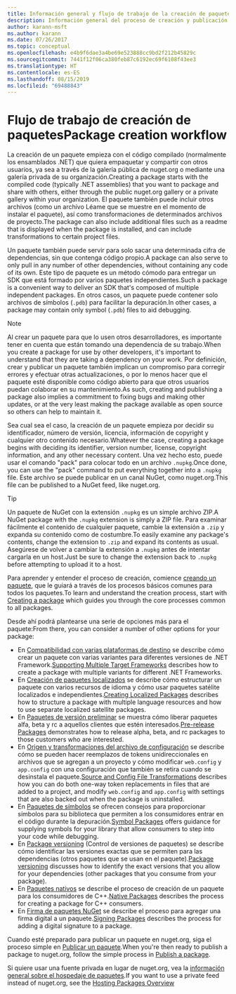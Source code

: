 ```yaml
---
title: Información general y flujo de trabajo de la creación de paquetes NuGet
description: Información general del proceso de creación y publicación de un paquete de NuGet, con vínculos a otras partes específicas del proceso.
author: karann-msft
ms.author: karann
ms.date: 07/26/2017
ms.topic: conceptual
ms.openlocfilehash: e4b9f6dae3a4be69e523888cc9bd2f212b45829c
ms.sourcegitcommit: 7441f12f06ca380feb87c6192ec69f6108f43ee3
ms.translationtype: HT
ms.contentlocale: es-ES
ms.lasthandoff: 08/15/2019
ms.locfileid: "69488843"
---
```

# <a name="package-creation-workflow"></a><span data-ttu-id="fa396-103">Flujo de trabajo de creación de paquetes</span><span class="sxs-lookup"><span data-stu-id="fa396-103">Package creation workflow</span></span>

<span data-ttu-id="fa396-104">La creación de un paquete empieza con el código compilado (normalmente los ensamblados .NET) que quiera empaquetar y compartir con otros usuarios, ya sea a través de la galería pública de nuget.org o mediante una galería privada de su organización.</span><span class="sxs-lookup"><span data-stu-id="fa396-104">Creating a package starts with the compiled code (typically .NET assemblies) that you want to package and share with others, either through the public nuget.org gallery or a private gallery within your organization.</span></span> <span data-ttu-id="fa396-105">El paquete también puede incluir otros archivos (como un archivo Léame que se muestre en el momento de instalar el paquete), así como transformaciones de determinados archivos de proyecto.</span><span class="sxs-lookup"><span data-stu-id="fa396-105">The package can also include additional files such as a readme that is displayed when the package is installed, and can include transformations to certain project files.</span></span>

<span data-ttu-id="fa396-106">Un paquete también puede servir para solo sacar una determinada cifra de dependencias, sin que contenga código propio.</span><span class="sxs-lookup"><span data-stu-id="fa396-106">A package can also serve to only pull in any number of other dependencies, without containing any code of its own.</span></span> <span data-ttu-id="fa396-107">Este tipo de paquete es un método cómodo para entregar un SDK que está formado por varios paquetes independientes.</span><span class="sxs-lookup"><span data-stu-id="fa396-107">Such a package is a convenient way to deliver an SDK that's composed of multiple independent packages.</span></span> <span data-ttu-id="fa396-108">En otros casos, un paquete puede contener solo archivos de símbolos (`.pdb`) para facilitar la depuración.</span><span class="sxs-lookup"><span data-stu-id="fa396-108">In other cases, a package may contain only symbol (`.pdb`) files to aid debugging.</span></span>

> [!Note]
> <span data-ttu-id="fa396-109">Al crear un paquete para que lo usen otros desarrolladores, es importante tener en cuenta que están tomando una dependencia de su trabajo.</span><span class="sxs-lookup"><span data-stu-id="fa396-109">When you create a package for use by other developers, it's important to understand that they are taking a dependency on your work.</span></span> <span data-ttu-id="fa396-110">Por definición, crear y publicar un paquete también implican un compromiso para corregir errores y efectuar otras actualizaciones, o por lo menos hacer que el paquete esté disponible como código abierto para que otros usuarios puedan colaborar en su mantenimiento.</span><span class="sxs-lookup"><span data-stu-id="fa396-110">As such, creating and publishing a package also implies a commitment to fixing bugs and making other updates, or at the very least making the package available as open source so others can help to maintain it.</span></span>

<span data-ttu-id="fa396-111">Sea cual sea el caso, la creación de un paquete empieza por decidir su identificador, número de versión, licencia, información de copyright y cualquier otro contenido necesario.</span><span class="sxs-lookup"><span data-stu-id="fa396-111">Whatever the case, creating a package begins with deciding its identifier, version number, license, copyright information, and any other necessary content.</span></span> <span data-ttu-id="fa396-112">Una vez hecho esto, puede usar el comando "pack" para colocar todo en un archivo `.nupkg`.</span><span class="sxs-lookup"><span data-stu-id="fa396-112">Once done, you can use the "pack" command to put everything together into a `.nupkg` file.</span></span> <span data-ttu-id="fa396-113">Este archivo se puede publicar en un canal NuGet, como nuget.org.</span><span class="sxs-lookup"><span data-stu-id="fa396-113">This file can be published to a NuGet feed, like nuget.org.</span></span>

> [!Tip]
> <span data-ttu-id="fa396-114">Un paquete de NuGet con la extensión `.nupkg` es un simple archivo ZIP.</span><span class="sxs-lookup"><span data-stu-id="fa396-114">A NuGet package with the `.nupkg` extension is simply a ZIP file.</span></span> <span data-ttu-id="fa396-115">Para examinar fácilmente el contenido de cualquier paquete, cambie la extensión a `.zip` y expanda su contenido como de costumbre.</span><span class="sxs-lookup"><span data-stu-id="fa396-115">To easily examine any package's contents, change the extension to `.zip` and expand its contents as usual.</span></span> <span data-ttu-id="fa396-116">Asegúrese de volver a cambiar la extensión a `.nupkg` antes de intentar cargarla en un host.</span><span class="sxs-lookup"><span data-stu-id="fa396-116">Just be sure to change the extension back to `.nupkg` before attempting to upload it to a host.</span></span>

<span data-ttu-id="fa396-117">Para aprender y entender el proceso de creación, comience [creando un paquete](../create-packages/creating-a-package.md), que le guiará a través de los procesos básicos comunes para todos los paquetes.</span><span class="sxs-lookup"><span data-stu-id="fa396-117">To learn and understand the creation process, start with [Creating a package](../create-packages/creating-a-package.md) which guides you through the core processes common to all packages.</span></span>

<span data-ttu-id="fa396-118">Desde ahí podrá plantearse una serie de opciones más para el paquete:</span><span class="sxs-lookup"><span data-stu-id="fa396-118">From there, you can consider a number of other options for your package:</span></span>

- <span data-ttu-id="fa396-119">En [Compatibilidad con varias plataformas de destino](../create-packages/supporting-multiple-target-frameworks.md) se describe cómo crear un paquete con varias variantes para diferentes versiones de .NET Framework.</span><span class="sxs-lookup"><span data-stu-id="fa396-119">[Supporting Multiple Target Frameworks](../create-packages/supporting-multiple-target-frameworks.md) describes how to create a package with multiple variants for different .NET Frameworks.</span></span>
- <span data-ttu-id="fa396-120">En [Creación de paquetes localizados](../create-packages/creating-localized-packages.md) se describe cómo estructurar un paquete con varios recursos de idioma y cómo usar paquetes satélite localizados e independientes.</span><span class="sxs-lookup"><span data-stu-id="fa396-120">[Creating Localized Packages](../create-packages/creating-localized-packages.md) describes how to structure a package with multiple language resources and how to use separate localized satellite packages.</span></span>
- <span data-ttu-id="fa396-121">En [Paquetes de versión preliminar](../create-packages/prerelease-packages.md) se muestra cómo liberar paquetes alfa, beta y rc a aquellos clientes que estén interesados.</span><span class="sxs-lookup"><span data-stu-id="fa396-121">[Pre-release Packages](../create-packages/prerelease-packages.md) demonstrates how to release alpha, beta, and rc packages to those customers who are interested.</span></span>
- <span data-ttu-id="fa396-122">En [Origen y transformaciones del archivo de configuración](../create-packages/source-and-config-file-transformations.md) se describe cómo se pueden hacer reemplazos de tokens unidireccionales en archivos que se agregan a un proyecto y cómo modificar `web.config` y `app.config` con una configuración que también se retira cuando se desinstala el paquete.</span><span class="sxs-lookup"><span data-stu-id="fa396-122">[Source and Config File Transformations](../create-packages/source-and-config-file-transformations.md) describes how you can do both one-way token replacements in files that are added to a project, and modify `web.config` and `app.config` with settings that are also backed out when the package is uninstalled.</span></span>
- <span data-ttu-id="fa396-123">En [Paquetes de símbolos](../create-packages/symbol-packages-snupkg.md) se ofrecen consejos para proporcionar símbolos para su biblioteca que permiten a los consumidores entrar en el código durante la depuración.</span><span class="sxs-lookup"><span data-stu-id="fa396-123">[Symbol Packages](../create-packages/symbol-packages-snupkg.md) offers guidance for supplying symbols for your library that allow consumers to step into your code while debugging.</span></span>
- <span data-ttu-id="fa396-124">En [Package versioning](../concepts/package-versioning.md) (Control de versiones de paquetes) se describe cómo identificar las versiones exactas que se permiten para las dependencias (otros paquetes que se usan en el paquete).</span><span class="sxs-lookup"><span data-stu-id="fa396-124">[Package versioning](../concepts/package-versioning.md) discusses how to identify the exact versions that you allow for your dependencies (other packages that you consume from your package).</span></span>
- <span data-ttu-id="fa396-125">En [Paquetes nativos](../guides/native-packages.md) se describe el proceso de creación de un paquete para los consumidores de C++.</span><span class="sxs-lookup"><span data-stu-id="fa396-125">[Native Packages](../guides/native-packages.md) describes the process for creating a package for C++ consumers.</span></span>
- <span data-ttu-id="fa396-126">En [Firma de paquetes NuGet](../create-packages/sign-a-package.md) se describe el proceso para agregar una firma digital a un paquete.</span><span class="sxs-lookup"><span data-stu-id="fa396-126">[Signing Packages](../create-packages/sign-a-package.md) describes the process for adding a digital signature to a package.</span></span>

<span data-ttu-id="fa396-127">Cuando esté preparado para publicar un paquete en nuget.org, siga el proceso simple en [Publicar un paquete](../nuget-org/publish-a-package.md).</span><span class="sxs-lookup"><span data-stu-id="fa396-127">When you're then ready to publish a package to nuget.org, follow the simple process in [Publish a package](../nuget-org/publish-a-package.md).</span></span>

<span data-ttu-id="fa396-128">Si quiere usar una fuente privada en lugar de nuget.org, vea la [información general sobre el hospedaje de paquetes](../hosting-packages/overview.md).</span><span class="sxs-lookup"><span data-stu-id="fa396-128">If you want to use a private feed instead of nuget.org, see the [Hosting Packages Overview](../hosting-packages/overview.md)</span></span>
